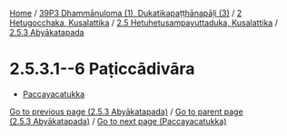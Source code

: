 
[Home](/) / [39P3 Dhammānuloma (1), Dukatikapaṭṭhānapāḷi (3)](../../...md) / [2 Hetugocchaka, Kusalattika](../...md) / [2.5 Hetuhetusampayuttaduka, Kusalattika](...md) / [2.5.3 Abyākatapada](../39P3/2/2.5/2.5.3.md)

# 2.5.3.1--6 Paṭiccādivāra

* [Paccayacatukka](2.5.3.1--6/Paccayacatukka.md)

[Go to previous page (2.5.3 Abyākatapada)](../39P3/2/2.5/2.5.3.md) / [Go to parent page (2.5.3 Abyākatapada)](../39P3/2/2.5/2.5.3.md) / [Go to next page (Paccayacatukka)](2.5.3.1--6/Paccayacatukka.md)


